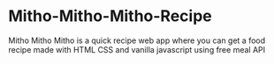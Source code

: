 # Mitho-Mitho-Mitho-Recipe
 Mitho Mitho Mitho is a quick recipe web app where you can get a food recipe made with HTML CSS and vanilla javascript using free meal API

